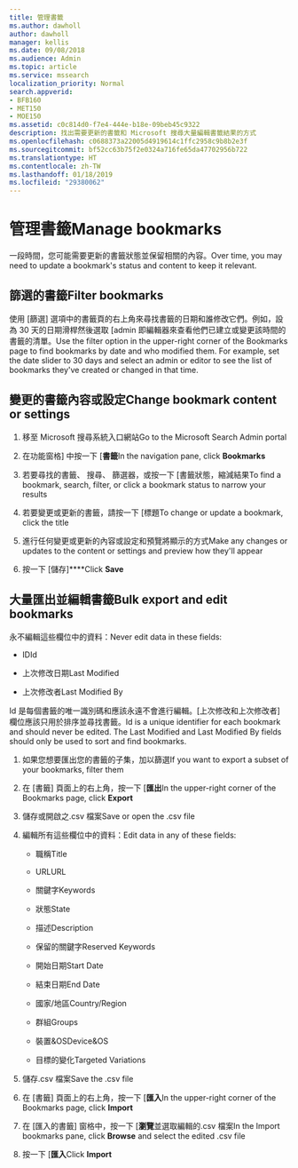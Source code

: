```yaml
---
title: 管理書籤
ms.author: dawholl
author: dawholl
manager: kellis
ms.date: 09/08/2018
ms.audience: Admin
ms.topic: article
ms.service: mssearch
localization_priority: Normal
search.appverid:
- BFB160
- MET150
- MOE150
ms.assetid: c0c814d0-f7e4-444e-b18e-09beb45c9322
description: 找出需要更新的書籤和 Microsoft 搜尋大量編輯書籤結果的方式
ms.openlocfilehash: c0688373a22005d4919614c1ffc2958c9b8b2e3f
ms.sourcegitcommit: bf52cc63b75f2e0324a716fe65da47702956b722
ms.translationtype: HT
ms.contentlocale: zh-TW
ms.lasthandoff: 01/18/2019
ms.locfileid: "29380062"
---
```

# <a name="manage-bookmarks"></a><span data-ttu-id="0561a-103">管理書籤</span><span class="sxs-lookup"><span data-stu-id="0561a-103">Manage bookmarks</span></span>

<span data-ttu-id="0561a-104">一段時間，您可能需要更新的書籤狀態並保留相關的內容。</span><span class="sxs-lookup"><span data-stu-id="0561a-104">Over time, you may need to update a bookmark's status and content to keep it relevant.</span></span> 
  
## <a name="filter-bookmarks"></a><span data-ttu-id="0561a-105">篩選的書籤</span><span class="sxs-lookup"><span data-stu-id="0561a-105">Filter bookmarks</span></span>

<span data-ttu-id="0561a-p101">使用 [篩選] 選項中的書籤頁的右上角來尋找書籤的日期和誰修改它們。例如，設為 30 天的日期滑桿然後選取 [admin 即編輯器來查看他們已建立或變更該時間的書籤的清單。</span><span class="sxs-lookup"><span data-stu-id="0561a-p101">Use the filter option in the upper-right corner of the Bookmarks page to find bookmarks by date and who modified them. For example, set the date slider to 30 days and select an admin or editor to see the list of bookmarks they've created or changed in that time.</span></span>
  
## <a name="change-bookmark-content-or-settings"></a><span data-ttu-id="0561a-108">變更的書籤內容或設定</span><span class="sxs-lookup"><span data-stu-id="0561a-108">Change bookmark content or settings</span></span>

1. <span data-ttu-id="0561a-109">移至 Microsoft 搜尋系統入口網站</span><span class="sxs-lookup"><span data-stu-id="0561a-109">Go to the Microsoft Search Admin portal</span></span>
    
2. <span data-ttu-id="0561a-110">在功能窗格] 中按一下 [**書籤**</span><span class="sxs-lookup"><span data-stu-id="0561a-110">In the navigation pane, click **Bookmarks**</span></span>
    
3. <span data-ttu-id="0561a-111">若要尋找的書籤、 搜尋、 篩選器，或按一下 [書籤狀態，縮減結果</span><span class="sxs-lookup"><span data-stu-id="0561a-111">To find a bookmark, search, filter, or click a bookmark status to narrow your results</span></span>
    
4. <span data-ttu-id="0561a-112">若要變更或更新的書籤，請按一下 [標題</span><span class="sxs-lookup"><span data-stu-id="0561a-112">To change or update a bookmark, click the title</span></span>
    
5. <span data-ttu-id="0561a-113">進行任何變更或更新的內容或設定和預覽將顯示的方式</span><span class="sxs-lookup"><span data-stu-id="0561a-113">Make any changes or updates to the content or settings and preview how they'll appear</span></span> 
    
6. <span data-ttu-id="0561a-114">按一下 [儲存]\*\*\*\*</span><span class="sxs-lookup"><span data-stu-id="0561a-114">Click **Save**</span></span>
    
## <a name="bulk-export-and-edit-bookmarks"></a><span data-ttu-id="0561a-115">大量匯出並編輯書籤</span><span class="sxs-lookup"><span data-stu-id="0561a-115">Bulk export and edit bookmarks</span></span>

<span data-ttu-id="0561a-116">永不編輯這些欄位中的資料：</span><span class="sxs-lookup"><span data-stu-id="0561a-116">Never edit data in these fields:</span></span>
  
- <span data-ttu-id="0561a-117">ID</span><span class="sxs-lookup"><span data-stu-id="0561a-117">Id</span></span>
    
- <span data-ttu-id="0561a-118">上次修改日期</span><span class="sxs-lookup"><span data-stu-id="0561a-118">Last Modified</span></span>
    
- <span data-ttu-id="0561a-119">上次修改者</span><span class="sxs-lookup"><span data-stu-id="0561a-119">Last Modified By</span></span>
    
<span data-ttu-id="0561a-p102">Id 是每個書籤的唯一識別碼和應該永遠不會進行編輯。[上次修改和上次修改者] 欄位應該只用於排序並尋找書籤。</span><span class="sxs-lookup"><span data-stu-id="0561a-p102">Id is a unique identifier for each bookmark and should never be edited. The Last Modified and Last Modified By fields should only be used to sort and find bookmarks.</span></span>
  
1. <span data-ttu-id="0561a-122">如果您想要匯出您的書籤的子集，加以篩選</span><span class="sxs-lookup"><span data-stu-id="0561a-122">If you want to export a subset of your bookmarks, filter them</span></span>
    
2. <span data-ttu-id="0561a-123">在 [書籤] 頁面上的右上角，按一下 [**匯出**</span><span class="sxs-lookup"><span data-stu-id="0561a-123">In the upper-right corner of the Bookmarks page, click **Export**</span></span>
    
3. <span data-ttu-id="0561a-124">儲存或開啟之.csv 檔案</span><span class="sxs-lookup"><span data-stu-id="0561a-124">Save or open the .csv file</span></span>
    
4. <span data-ttu-id="0561a-125">編輯所有這些欄位中的資料：</span><span class="sxs-lookup"><span data-stu-id="0561a-125">Edit data in any of these fields:</span></span>
   - <span data-ttu-id="0561a-126">職稱</span><span class="sxs-lookup"><span data-stu-id="0561a-126">Title</span></span>
    
   - <span data-ttu-id="0561a-127">URL</span><span class="sxs-lookup"><span data-stu-id="0561a-127">URL</span></span>
    
   - <span data-ttu-id="0561a-128">關鍵字</span><span class="sxs-lookup"><span data-stu-id="0561a-128">Keywords</span></span>
    
   - <span data-ttu-id="0561a-129">狀態</span><span class="sxs-lookup"><span data-stu-id="0561a-129">State</span></span>
    
   - <span data-ttu-id="0561a-130">描述</span><span class="sxs-lookup"><span data-stu-id="0561a-130">Description</span></span>
    
   - <span data-ttu-id="0561a-131">保留的關鍵字</span><span class="sxs-lookup"><span data-stu-id="0561a-131">Reserved Keywords</span></span>
    
   - <span data-ttu-id="0561a-132">開始日期</span><span class="sxs-lookup"><span data-stu-id="0561a-132">Start Date</span></span>
    
   - <span data-ttu-id="0561a-133">結束日期</span><span class="sxs-lookup"><span data-stu-id="0561a-133">End Date</span></span>
    
   - <span data-ttu-id="0561a-134">國家/地區</span><span class="sxs-lookup"><span data-stu-id="0561a-134">Country/Region</span></span>
    
   - <span data-ttu-id="0561a-135">群組</span><span class="sxs-lookup"><span data-stu-id="0561a-135">Groups</span></span>
    
   - <span data-ttu-id="0561a-136">裝置&amp;OS</span><span class="sxs-lookup"><span data-stu-id="0561a-136">Device&amp;OS</span></span>
    
   - <span data-ttu-id="0561a-137">目標的變化</span><span class="sxs-lookup"><span data-stu-id="0561a-137">Targeted Variations</span></span>
    
5. <span data-ttu-id="0561a-138">儲存.csv 檔案</span><span class="sxs-lookup"><span data-stu-id="0561a-138">Save the .csv file</span></span>
    
6. <span data-ttu-id="0561a-139">在 [書籤] 頁面上的右上角，按一下 [**匯入**</span><span class="sxs-lookup"><span data-stu-id="0561a-139">In the upper-right corner of the Bookmarks page, click **Import**</span></span>
    
7. <span data-ttu-id="0561a-140">在 [匯入的書籤] 窗格中，按一下 [**瀏覽**並選取編輯的.csv 檔案</span><span class="sxs-lookup"><span data-stu-id="0561a-140">In the Import bookmarks pane, click **Browse** and select the edited .csv file</span></span> 
    
8. <span data-ttu-id="0561a-141">按一下 [**匯入**</span><span class="sxs-lookup"><span data-stu-id="0561a-141">Click **Import**</span></span>